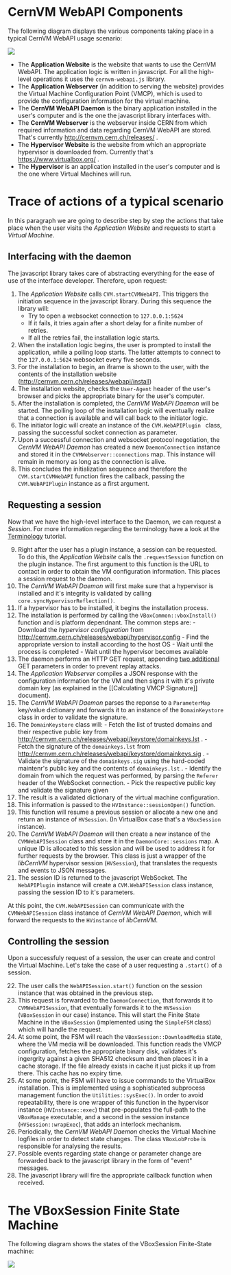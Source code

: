 
# CernVM WebAPI Components

The following diagram displays the various components taking place in a typical CernVM WebAPI usage scenario:

![](https://github.com/wavesoft/cernvm-webapi/blob/master/doc/components.jpg)

 * The **Application Website** is the website that wants to use the CernVM WebAPI. The application logic is written in javascript. For all the high-level operations it uses the `cernvm-webapi.js` library.
 * The **Application Webserver** (in addition to serving the website) provides the Virtual Machine Configuration Point (VMCP), which is used to provide the configuration information for the virtual machine.
 * The **CernVM WebAPI Daemon** is the binary application installed in the user's computer and is the one the javascript library interfaces with.
 * The **CernVM Webserver** is the webserver inside CERN from which required information and data regarding CernVM WebAPI are stored. That's currently http://cernvm.cern.ch/releases/ .
 * The **Hypervisor Website** is the website from which an appropriate hypervisor is downloaded from. Currently that's https://www.virtualbox.org/ .
 * The **Hypervisor** is an application installed in the user's computer and is the one where Virtual Machines will run.

# Trace of actions of a typical scenario

In this paragraph we are going to describe step by step the actions that take place when the user visits the *Application Website* and requests to start a *Virtual Machine*.

## Interfacing with the daemon

The javascript library takes care of abstracting everything for the ease of use of the interface developer. Therefore, upon request:

 1. The *Application Website* calls `CVM.startCVMWebAPI`. This triggers the initiation sequence in the javascript library. During this sequence the library will:
    - Try to open a websocket connection to `127.0.0.1:5624`
    - If it fails, it tries again after a short delay for a finite number of retries.
    - If all the retries fail, the installation logic starts.
 2. When the installation logic begins, the user is prompted to install the application, while a polling loop starts. The latter attempts to connect to the `127.0.0.1:5624` websocket every five seconds.
 3. For the installation to begin, an iframe is shown to the user, with the contents of the installation website (http://cernvm.cern.ch/releases/webapi/install)
 4. The installation website, checks the `User-Agent` header of the user's browser and picks the appropriate binary for the user's computer.
 5. After the installation is completed, the *CernVM WebAPI Daemon* will be started. The polling loop of the installation logic will eventually realize that a connection is available and will call back to the initiator logic.
 6. The initiator logic will create an instance of the `CVM.WebAPIPlugin ` class, passing the successful socket connection as parameter.
 7. Upon a successful connection and websocket protocol negotiation, the *CernVM WebAPI Daemon* has created a new `DaemonConnection` instance and stored it in the `CVMWebserver::connections` map. This instance will remain in memory as long as the connection is alive. 
 8. This concludes the initialization sequence and therefore the `CVM.startCVMWebAPI` function fires the callback, passing the `CVM.WebAPIPlugin` instance as a first argument.

## Requesting a session

Now that we have the high-level interface to the Daemon, we can request a *Session*. For more information regarding the terminology have a look at the  [Terminology](Tutorial-01-Terminology) tutorial.

 9. Right after the user has a plugin instance, a session can be requested. To do this, the *Application Website* calls the `.requestSession` function on the plugin instance. The first argument to this function is the URL to contact in order to obtain the VM configuration information. This places a session request to the daemon.
 10. The *CernVM WebAPI Daemon* will first make sure that a hypervisor is installed and it's integrity is validated by calling `core.syncHypervisorReflection()`. 
 11. If a hypervisor has to be installed, it begins the installation process.
 12. The installation is performed by calling the `VBoxCommon::vboxInstall()` function and is platform dependnant. The common steps are:
    - Download the *hypervisor configuration* from http://cernvm.cern.ch/releases/webapi/hypervisor.config
    - Find the appropriate version to install according to the host OS
    - Wait until the process is completed
    - Wait until the hypervisor becomes available
 13. The daemon performs an HTTP GET request, appending [two additional](VMCP-Reference) GET parameters in order to prevent replay attacks.
 14. The *Application Webserver* compiles a JSON response with the configuration information for the VM and then signs it with it's private domain key (as explained in the [[Calculating VMCP Signature]] document).
 15. The *CernVM WebAPI Daemon* parses the reponse to a `ParameterMap` key/value dictionary and forwards it to an instance of the `DomainKeystore` class in order to validate the signature.
 16. The `DomainKeystore` class will:
    - Fetch the list of trusted domains and their respective public key from http://cernvm.cern.ch/releases/webapi/keystore/domainkeys.lst . 
    - Fetch the signature of the `domainkeys.lst` from http://cernvm.cern.ch/releases/webapi/keystore/domainkeys.sig .
    - Validate the signature of the `domainkeys.sig` using the hard-coded maintenr's public key and the contents of `domainkeys.lst` . 
    - Identify the domain from which the request was performed, by parsing the `Referer` header of the WebSocket connection.
    - Pick the respective public key and validate the signature given
 17. The result is a validated dictionary of the virtual machine configuration.
 18. This information is passed to the `HVInstance::sessionOpen()` function.
 19. This function will resume a previous session or allocate a new one and return an instance of `HVSession`. (In VirtualBox case that's a `VBoxSession` instance).
 20. The *CernVM WebAPI Daemon* will then create a new instance of the `CVMWebAPISession` class and store it in the `DaemonCore::sessions` map. A unique ID is allocated to this session and will be used to address it for further requests by the browser. This class is just a wrapper of the  *libCernVM* hypervisor session (`HVSession`), that translates the requests and events to JSON messages.
 21. The session ID is returned to the javascript WebSocket. The `WebAPIPlugin` instance will create a `CVM.WebAPISession` class instance, passing the session ID to it's parameters.

At this point, the `CVM.WebAPISession` can communicate with the `CVMWebAPISession` class instance of *CernVM WebAPI Daemon*, which will forward the requests to the `HVinstance` of *libCernVM*.

## Controlling the session

Upon a successfuly request of a session, the user can create and control the Virtual Machine. Let's take the case of a user requesting a `.start()` of a session.

 22. The user calls the `WebAPISession.start()` function on the session instance that was obtained in the previous step.
 23. This request is forwarded to the `DaemonConnection`, that forwards it to `CVMWebAPISession`, that eventually forwards it to the `HVSession` (`VBoxSession` in our case) instance. This will start the Finite State Machine in the `VBoxSession` (implemented using the `SimpleFSM` class) which will handle the request.
 24. At some point, the FSM will reach the `VBoxSession::DownloadMedia` state, where the VM media will be downloaded. This function reads the VMCP configuration, fetches the appropriate binary disk, validates it's ingergrity against a given SHA512 checksum and then places it in a cache storage. If the file already exists in cache it just picks it up from there. This cache has no expiry time.
 25. At some point, the FSM will have to issue commands to the VirtualBox installation. This is implemented using a sophisticated subprocess management function the `Utilities::sysExec()`. In order to avoid repeatability, there is one wrapper of this function in the hypervisor instance (`HVInstance::exec`) that pre-populates the full-path to the `VBoxManage` executable, and a second in the session instance (`HVSession::wrapExec`), that adds an interlock mechanism.
 26. Periodically, the *CernVM WebAPI Daemon* checks the Virtual Machine logfiles in order to detect state changes. The class `VBoxLobProbe` is responsible for analysing the results.
 27. Possible events regarding state change or parameter change are forwarded back to the javascript library in the form of "event" messages.
 28. The javascript library will fire the appropriate callback function when received.

# The VBoxSession Finite State Machine

The following diagram shows the states of the VBoxSession Finite-State machine:

![](https://github.com/wavesoft/cernvm-webapi/blob/master/doc/vboxsession-fsm.jpg)


